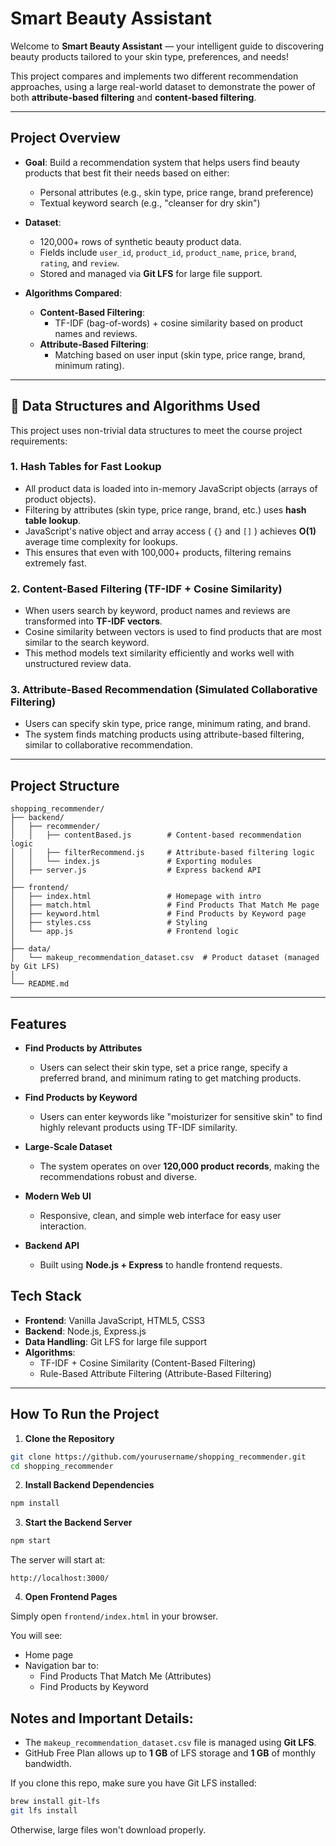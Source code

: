 # Smart Beauty Assistant

Welcome to **Smart Beauty Assistant** — your intelligent guide to discovering beauty products tailored to your skin type, preferences, and needs!

This project compares and implements two different recommendation approaches, using a large real-world dataset to demonstrate the power of both **attribute-based filtering** and **content-based filtering**.

---

## Project Overview

- **Goal**: Build a recommendation system that helps users find beauty products that best fit their needs based on either:
	- Personal attributes (e.g., skin type, price range, brand preference)
	- Textual keyword search (e.g., "cleanser for dry skin")

- **Dataset**:
	- 120,000+ rows of synthetic beauty product data.
	- Fields include `user_id`, `product_id`, `product_name`, `price`, `brand`, `rating`, and `review`.
	- Stored and managed via **Git LFS** for large file support.

- **Algorithms Compared**:
	- **Content-Based Filtering**:
		- TF-IDF (bag-of-words) + cosine similarity based on product names and reviews.
	- **Attribute-Based Filtering**:
		- Matching based on user input (skin type, price range, brand, minimum rating).

---

## 🧠 Data Structures and Algorithms Used

This project uses non-trivial data structures to meet the course project requirements:

### 1. Hash Tables for Fast Lookup
- All product data is loaded into in-memory JavaScript objects (arrays of product objects).
- Filtering by attributes (skin type, price range, brand, etc.) uses **hash table lookup**.
- JavaScript's native object and array access ( `{}` and `[]` ) achieves **O(1)** average time complexity for lookups.
- This ensures that even with 100,000+ products, filtering remains extremely fast.

### 2. Content-Based Filtering (TF-IDF + Cosine Similarity)
- When users search by keyword, product names and reviews are transformed into **TF-IDF vectors**.
- Cosine similarity between vectors is used to find products that are most similar to the search keyword.
- This method models text similarity efficiently and works well with unstructured review data.

### 3. Attribute-Based Recommendation (Simulated Collaborative Filtering)
- Users can specify skin type, price range, minimum rating, and brand.
- The system finds matching products using attribute-based filtering, similar to collaborative recommendation.

---

## Project Structure

```plaintext
shopping_recommender/
├── backend/
│   ├── recommender/
│   │   ├── contentBased.js        # Content-based recommendation logic
│   │   ├── filterRecommend.js     # Attribute-based filtering logic
│   │   └── index.js               # Exporting modules
│   ├── server.js                  # Express backend API
│
├── frontend/
│   ├── index.html                 # Homepage with intro
│   ├── match.html                 # Find Products That Match Me page
│   ├── keyword.html               # Find Products by Keyword page
│   ├── styles.css                 # Styling
│   └── app.js                     # Frontend logic
│
├── data/
│   └── makeup_recommendation_dataset.csv  # Product dataset (managed by Git LFS)
│
└── README.md
```
---

## Features

- **Find Products by Attributes**
  - Users can select their skin type, set a price range, specify a preferred brand, and minimum rating to get matching products.

- **Find Products by Keyword**
  - Users can enter keywords like "moisturizer for sensitive skin" to find highly relevant products using TF-IDF similarity.

- **Large-Scale Dataset**
  - The system operates on over **120,000 product records**, making the recommendations robust and diverse.

- **Modern Web UI**
  - Responsive, clean, and simple web interface for easy user interaction.

- **Backend API**
  - Built using **Node.js + Express** to handle frontend requests.

## Tech Stack

- **Frontend**: Vanilla JavaScript, HTML5, CSS3
- **Backend**: Node.js, Express.js
- **Data Handling**: Git LFS for large file support
- **Algorithms**:
  - TF-IDF + Cosine Similarity (Content-Based Filtering)
  - Rule-Based Attribute Filtering (Attribute-Based Filtering)

---

## How To Run the Project

1. **Clone the Repository**

```bash
git clone https://github.com/yourusername/shopping_recommender.git
cd shopping_recommender
```

2. **Install Backend Dependencies**

```bash
npm install
```

3. **Start the Backend Server**

```bash
npm start
```

The server will start at:

```plaintext
http://localhost:3000/
```

4. **Open Frontend Pages**

Simply open `frontend/index.html` in your browser.

You will see:
- Home page
- Navigation bar to:
	- Find Products That Match Me (Attributes)
	- Find Products by Keyword


## Notes and Important Details:

- The `makeup_recommendation_dataset.csv` file is managed using **Git LFS**.
- GitHub Free Plan allows up to **1 GB** of LFS storage and **1 GB** of monthly bandwidth.

If you clone this repo, make sure you have Git LFS installed:

```bash
brew install git-lfs
git lfs install
```

Otherwise, large files won't download properly.


